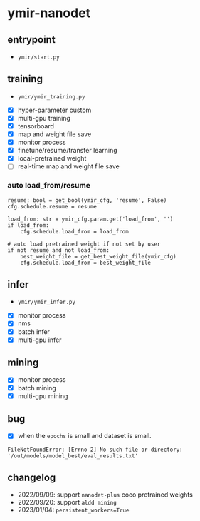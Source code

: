 # ymir-nanodet

## entrypoint
- `ymir/start.py`

## training
- `ymir/ymir_training.py`
- [x] hyper-parameter custom
- [x] multi-gpu training
- [x] tensorboard
- [x] map and weight file save
- [x] monitor process
- [x] finetune/resume/transfer learning
- [x] local-pretrained weight
- [ ] real-time map and weight file save

### auto load_from/resume
```
resume: bool = get_bool(ymir_cfg, 'resume', False)
cfg.schedule.resume = resume

load_from: str = ymir_cfg.param.get('load_from', '')
if load_from:
    cfg.schedule.load_from = load_from

# auto load pretrained weight if not set by user
if not resume and not load_from:
    best_weight_file = get_best_weight_file(ymir_cfg)
    cfg.schedule.load_from = best_weight_file
```

## infer
- `ymir/ymir_infer.py`
- [x] monitor process
- [x] nms
- [x] batch infer
- [x] multi-gpu infer

## mining
- [x] monitor process
- [x] batch mining
- [x] multi-gpu mining

## bug
- [x] when the `epochs` is small and dataset is small.
```
FileNotFoundError: [Errno 2] No such file or directory: '/out/models/model_best/eval_results.txt'
```

## changelog

- 2022/09/09: support `nanodet-plus` coco pretrained weights
- 2022/09/20: support `aldd mining`
- 2023/01/04: `persistent_workers=True`
